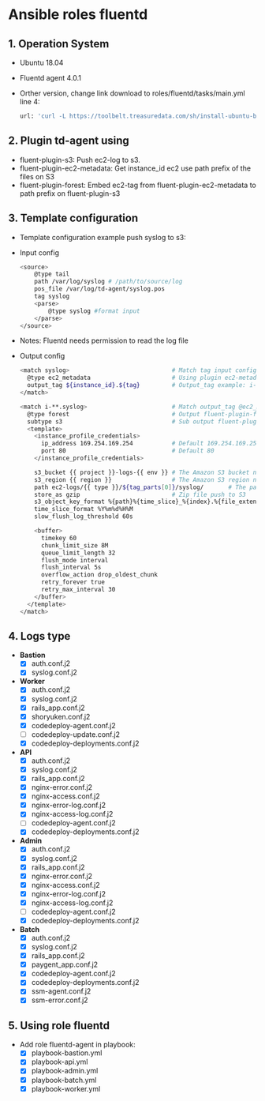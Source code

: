 # Ansible roles fluentd

## 1. Operation System

- Ubuntu 18.04
- Fluentd agent 4.0.1

- Orther version, change link download to roles/fluentd/tasks/main.yml line 4:

    ```bash
    url: 'curl -L https://toolbelt.treasuredata.com/sh/install-ubuntu-bionic-td-agent4.sh'
    ```

## 2. Plugin td-agent using

- fluent-plugin-s3: Push ec2-log to s3.
- fluent-plugin-ec2-metadata: Get instance_id ec2 use path prefix of the files on S3
- fluent-plugin-forest: Embed ec2-tag from fluent-plugin-ec2-metadata to path prefix on fluent-plugin-s3

## 3. Template configuration

- Template configuration example push syslog to s3:

- Input config

    ```bash
    <source>
        @type tail
        path /var/log/syslog # /path/to/source/log
        pos_file /var/log/td-agent/syslog.pos
        tag syslog
        <parse>
            @type syslog #format input
        </parse>
    </source>
    ```

- Notes: Fluentd needs permission to read the log file

- Output config

  ```bash
  <match syslog>                             # Match tag input config
    @type ec2_metadata                       # Using plugin ec2-metadata
    output_tag ${instance_id}.${tag}         # Output_tag example: i-0e3f95e438353e0ed.syslog
  </match>

  <match i-**.syslog>                        # Match output_tag @ec2_metadata
    @type forest                             # Output fluent-plugin-forest
    subtype s3                               # Sub output fluent-plugin-s3
    <template>
      <instance_profile_credentials>
        ip_address 169.254.169.254           # Default 169.254.169.254
        port 80                              # Default 80
      </instance_profile_credentials>

      s3_bucket {{ project }}-logs-{{ env }} # The Amazon S3 bucket name
      s3_region {{ region }}                 # The Amazon S3 region name. Default is us-east-1
      path ec2-logs/{{ type }}/${tag_parts[0]}/syslog/       # The path prefix of the files on S3.
      store_as gzip                          # Zip file push to S3
      s3_object_key_format %{path}%{time_slice}_%{index}.%{file_extension}
      time_slice_format %Y%m%d%H%M
      slow_flush_log_threshold 60s

      <buffer>
        timekey 60
        chunk_limit_size 8M
        queue_limit_length 32
        flush_mode interval
        flush_interval 5s
        overflow_action drop_oldest_chunk
        retry_forever true
        retry_max_interval 30
      </buffer>
    </template>
  </match>
  ```

## 4. Logs type

- **Bastion**
  - [x] auth.conf.j2
  - [x] syslog.conf.j2

- **Worker**
  - [x] auth.conf.j2
  - [x] syslog.conf.j2
  - [x] rails_app.conf.j2
  - [x] shoryuken.conf.j2
  - [x] codedeploy-agent.conf.j2
  - [ ] codedeploy-update.conf.j2
  - [x] codedeploy-deployments.conf.j2

- **API**
  - [x] auth.conf.j2
  - [x] syslog.conf.j2
  - [x] rails_app.conf.j2
  - [x] nginx-error.conf.j2
  - [x] nginx-access.conf.j2
  - [x] nginx-error-log.conf.j2
  - [x] nginx-access-log.conf.j2
  - [ ] codedeploy-agent.conf.j2
  - [x] codedeploy-deployments.conf.j2

- **Admin**
  - [x] auth.conf.j2
  - [x] syslog.conf.j2
  - [x] rails_app.conf.j2
  - [x] nginx-error.conf.j2
  - [x] nginx-access.conf.j2
  - [x] nginx-error-log.conf.j2
  - [x] nginx-access-log.conf.j2
  - [ ] codedeploy-agent.conf.j2
  - [x] codedeploy-deployments.conf.j2

- **Batch**
  - [x] auth.conf.j2
  - [x] syslog.conf.j2
  - [x] rails_app.conf.j2
  - [x] paygent_app.conf.j2
  - [x] codedeploy-agent.conf.j2
  - [x] codedeploy-deployments.conf.j2
  - [x] ssm-agent.conf.j2
  - [x] ssm-error.conf.j2

## 5. Using role fluentd

- Add role fluentd-agent in playbook:
  - [x] playbook-bastion.yml
  - [x] playbook-api.yml
  - [x] playbook-admin.yml
  - [x] playbook-batch.yml
  - [x] playbook-worker.yml
